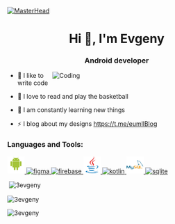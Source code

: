 [![MasterHead](https://1.bp.blogspot.com/-7A4WynwLsMw/XbBpCXG8fHI/AAAAAAAAMt4/uOa1bpLskYgrwGbllhSu2SDj_Mig8SXJQCLcBGAsYHQ/s1600/2000_600px.gif)](https://rishavchanda.io)
<h1 align="center">Hi 👋, I'm Evgeny</h1>
<h3 align="center">Android developer</h3>

<img align="right" alt="Coding" width="400" src="https://github.com/3evgeny/3evgeny/blob/main/0d454efdcfe616f5751612ec01aa22ee.gif">

<p align="left">
</p>

- 💪 I like to write code

- 🎉 I love to read and play the basketball

- 🥅 I am constantly learning new things

- ⚡ I blog about my designs https://t.me/eumllBlog

<p align="left">

<h3 align="left">Languages and Tools:</h3>
<p align="left"> <a href="https://developer.android.com" target="_blank" rel="noreferrer"> <img src="https://raw.githubusercontent.com/devicons/devicon/master/icons/android/android-original-wordmark.svg" alt="android" width="40" height="40"/> </a> <a href="https://www.figma.com/" target="_blank" rel="noreferrer"> <img src="https://www.vectorlogo.zone/logos/figma/figma-icon.svg" alt="figma" width="40" height="40"/> </a> <a href="https://firebase.google.com/" target="_blank" rel="noreferrer"> <img src="https://www.vectorlogo.zone/logos/firebase/firebase-icon.svg" alt="firebase" width="40" height="40"/> </a> <a href="https://www.java.com" target="_blank" rel="noreferrer"> <img src="https://raw.githubusercontent.com/devicons/devicon/master/icons/java/java-original.svg" alt="java" width="40" height="40"/> </a> <a href="https://kotlinlang.org" target="_blank" rel="noreferrer"> <img src="https://www.vectorlogo.zone/logos/kotlinlang/kotlinlang-icon.svg" alt="kotlin" width="40" height="40"/> </a> <a href="https://www.mysql.com/" target="_blank" rel="noreferrer"> <img src="https://raw.githubusercontent.com/devicons/devicon/master/icons/mysql/mysql-original-wordmark.svg" alt="mysql" width="40" height="40"/> </a> <a href="https://www.sqlite.org/" target="_blank" rel="noreferrer"> <img src="https://www.vectorlogo.zone/logos/sqlite/sqlite-icon.svg" alt="sqlite" width="40" height="40"/> </a> </p>



<p>&nbsp;<img align="center" src="https://github-readme-stats.vercel.app/api?username=3evgeny&show_icons=true&theme=dark&locale=en" alt="3evgeny" /></p>

<p><img align="center" src="https://github-readme-streak-stats.herokuapp.com/?user=3evgeny&theme=dark" alt="3evgeny" /></p>

<p><img align="left" src="https://github-readme-stats.vercel.app/api/top-langs?username=3evgeny&show_icons=true&theme=dark&locale=en&layout=compact" alt="3evgeny" /></p>
